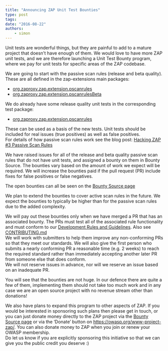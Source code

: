 ```yaml
---
title: "Announcing ZAP Unit Test Bounties"
type: post
tags:
date: "2016-08-22"
authors:
    - simon
---
```

Unit tests are wonderful things, but they are painful to add to a mature project that doesn’t have enough of them. We would love to have more
ZAP unit tests, and we are therefore launching a Unit Test Bounty program, where we pay for unit tests for specific areas of the ZAP codebase.  
  
We are going to start with the passive scan rules (release and beta quality).  
These are all defined in the zap-extensions main packages:  

  * [org.zaproxy.zap.extension.pscanrules](https://github.com/zaproxy/zap-extensions/tree/master/addOns/pscanrules/src/main/java/org/zaproxy/zap/extension/pscanrules)
  * [org.zaproxy.zap.extension.pscanrulesBeta](https://github.com/zaproxy/zap-extensions/tree/master/addOns/pscanrulesBeta/src/main/java/org/zaproxy/zap/extension/pscanrulesBeta)

We do already have some release quality unit tests in the corresponding test package:  

  * [org.zaproxy.zap.extension.pscanrules](https://github.com/zaproxy/zap-extensions/tree/master/addOns/pscanrules/src/test/java/org/zaproxy/zap/extension/pscanrules)

These can be used as a basis of the new tests. Unit tests should be included for real issues (true positives) as well as false positives.  
For details of how passive scan rules work see the blog post: [Hacking ZAP #3 Passive Scan Rules](/blog/2014-04-03-hacking-zap-3-passive-scan-rules/)  
  
We have raised issues for all of the release and beta quality passive scan rules that do not have unit tests, and assigned a bounty on them in
Bounty Source. The bounties vary based on the amount of work we expect will be required. We will increase the bounties paid if the pull request
(PR) include fixes for false positives or false negatives.  
  
The open bounties can all be seen on the [Bounty Source page](https://www.bountysource.com/teams/zap/bounties)  
  
We plan to extend the bounties to cover active scan rules in the future. We expect the bounties to typically be higher than for the passive scan
rules due to the added complexity.  
  
We will pay out these bounties only when we have merged a PR that has an associated bounty. The PRs must test all of the associated rule
functionality and must conform to our [Development Rules and Guidelines](https://github.com/zaproxy/zaproxy/wiki/DevGuidelines). Also see
[CONTRIBUTING.md](https://github.com/zaproxy/zaproxy/blob/main/CONTRIBUTING.md#guidelines-for-pull-request-pr-submission-and-processing)  
We will work with submitters to help them improve any non-conforming PRs so that they meet our standards. We will also give the first person who
submits a nearly conforming PR a reasonable time (e.g. 2 weeks) to reach the required standard rather than immediately accepting another later PR
from someone else that does conform.  
We will not reserve issues in advance, nor will we reserve an issue based on an inadequate PR.  
  
You will see that the bounties are not huge. In our defence there are quite a few of them, implementing them should not take too much work and
in any case we are an open source project with no revenue stream other than donations!  
  
We also have plans to expand this program to other aspects of ZAP. If you would be interested in sponsoring such plans then please get in touch,
or you can just donate money directly to the ZAP project via the [Bounty Source page](https://salt.bountysource.com/checkout/amount?team=zap) or
via the ‘Donate’ button on <https://owasp.org/www-project-zap/>. You can also donate money to ZAP when you join or renew your OWASP
membership.  
Do let us know if you are explicitly sponsoring this initiative so that we can give you the public credit you deserve :)

